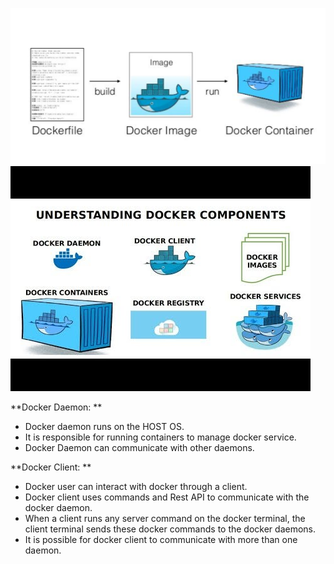 ![Alt-text](https://github.com/herrry107/docker/blob/main/images/docker-image-container.png)
![Alt-text](https://github.com/herrry107/docker/blob/main/images/components-of-docker.jpg)

**Docker Daemon: ** 
- Docker daemon runs on the HOST OS.
- It is responsible for running containers to manage docker service.
- Docker Daemon can communicate with other daemons.

**Docker Client: **
- Docker user can interact with docker through a client.
- Docker client uses commands and Rest API to communicate with the docker daemon.
- When a client runs any server command on the docker terminal, the client terminal sends these docker commands to the docker daemons.
- It is possible for docker client to communicate with more than one daemon.
